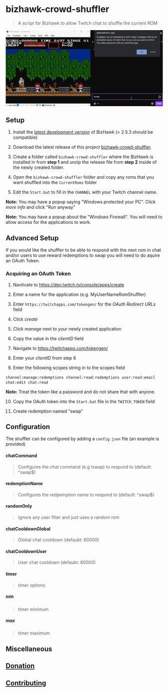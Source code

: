 # bizhawk-crowd-shuffler

> A script for Bizhawk to allow Twitch chat to shuffle the current ROM 

![Shuffler Demo](/examples/demo_gifs/bizhawk-crowd-shuffler.gif)

## Setup

1. Install the [latest development version](https://ci.appveyor.com/project/zeromus/bizhawk-udexo/build/artifacts) of BizHawk (> 2.5.3 should be compatible)

2. Download the latest release of this project [bizhawk-crowd-shuffler](https://github.com/alexjpaz-twitch/bizhawk-crowd-shuffler/releases/latest).

3. Create a folder called `bizhawk-crowd-shuffler` where the BizHawk is installed in from **step 1** and unzip the release file from **step 2** inside of the newly created folder.

4. Open the `bizhawk-crowd-shuffler` folder and copy any roms that you want shuffled into the `CurrentRoms` folder 

5. Edit the `Start.bat` to fill in the `CHANNEL` with your Twitch channel name.

**Note:** You may have a popup saying "Windows protected your PC". Click *more info* and click "Run anyway"

**Note:** You may have a popup about the "Windows Firewall". You will need to allow access for the applications to work.


## Advanced Setup

If you would like the shuffler to be able to respond with the next rom in chat and/or users to use reward redemptions to swap you will  need to do aquire an OAuth Token.

### Acquiring an OAuth Token

1. Navtivate to https://dev.twitch.tv/console/apps/create

2. Enter a name for the application (e.g. MyUserNameRomShuffler)

3. Enter `https://twitchapps.com/tokengen/` for the *OAuth Redirect URLs* field

4. Click *create*

5. Click *manage* next to your newly created application

6. Copy the value in the *clientID* field 

7. Navigate to https://twitchapps.com/tokengen/

8. Enter your *clientID* from step 6

9. Enter the following scopes string in to the scopes field

```
channel:manage:redemptions channel:read:redemptions user:read:email chat:edit chat:read
```

**Note:** Treat the token like a password and do not share that with anyone.
 
10. Copy the OAuth token into the `Start.bat` file in the `TWITCH_TOKEN` field

11. Create redemption named "swap"

## Configuration

The shuffler can be configured by adding a `config.json` file (an example is provided)

#### chatCommand

> Configures the chat command (e.g !swap) to respond to (default: ^swap$)

#### redemptionName

> Configures the redpemption name to respond to (default: ^swap$)

#### randomOnly

> Ignore any user filter and just uses a random rom

#### chatCooldownGlobal

> Global chat cooldown (defaukt: 60000)

#### chatCooldownUser

> User chat cooldown (defaukt: 60000)

#### timer

> timer options

##### min

> timer minimum

##### max

> timer maximum


## Miscellaneous

## [Donation](https://streamlabs.com/alexjpaz/tip)

## [Contributing](./CONTRIBUTING.md)
